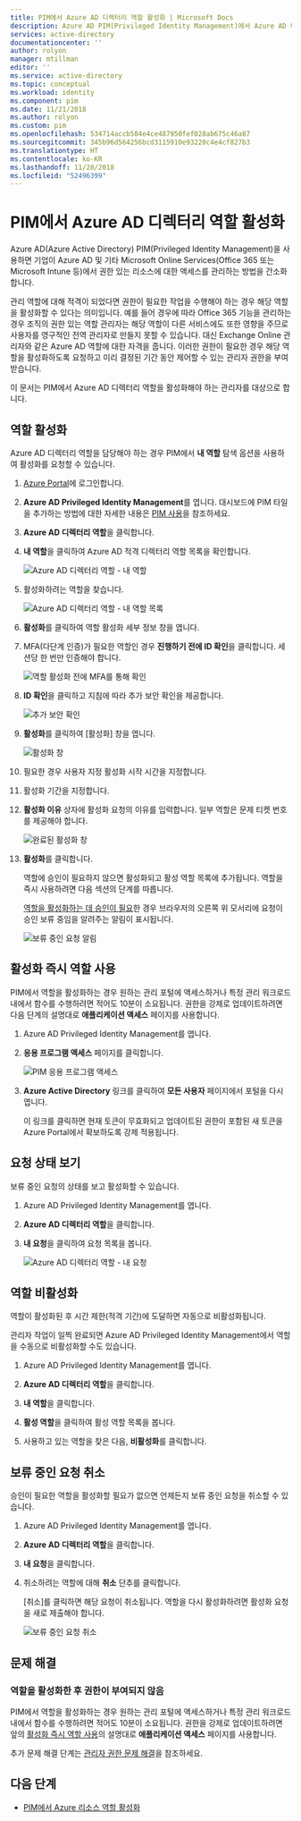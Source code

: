 ```yaml
---
title: PIM에서 Azure AD 디렉터리 역할 활성화 | Microsoft Docs
description: Azure AD PIM(Privileged Identity Management)에서 Azure AD 디렉터리 역할을 활성화하는 방법을 알아봅니다.
services: active-directory
documentationcenter: ''
author: rolyon
manager: mtillman
editor: ''
ms.service: active-directory
ms.topic: conceptual
ms.workload: identity
ms.component: pim
ms.date: 11/21/2018
ms.author: rolyon
ms.custom: pim
ms.openlocfilehash: 534714accb504e4ce487950fef028ab675c46a87
ms.sourcegitcommit: 345b96d564256bcd3115910e93220c4e4cf827b3
ms.translationtype: HT
ms.contentlocale: ko-KR
ms.lasthandoff: 11/28/2018
ms.locfileid: "52496399"
---
```

# <a name="activate-my-azure-ad-directory-roles-in-pim"></a>PIM에서 Azure AD 디렉터리 역할 활성화

Azure AD(Azure Active Directory) PIM(Privileged Identity Management)을 사용하면 기업이 Azure AD 및 기타 Microsoft Online Services(Office 365 또는 Microsoft Intune 등)에서 권한 있는 리소스에 대한 액세스를 관리하는 방법을 간소화합니다.  

관리 역할에 대해 적격이 되었다면 권한이 필요한 작업을 수행해야 하는 경우 해당 역할을 활성화할 수 있다는 의미입니다. 예를 들어 경우에 따라 Office 365 기능을 관리하는 경우 조직의 권한 있는 역할 관리자는 해당 역할이 다른 서비스에도 또한 영향을 주므로 사용자를 영구적인 전역 관리자로 만들지 못할 수 있습니다. 대신 Exchange Online 관리자와 같은 Azure AD 역할에 대한 자격을 줍니다. 이러한 권한이 필요한 경우 해당 역할을 활성화하도록 요청하고 미리 결정된 기간 동안 제어할 수 있는 관리자 권한을 부여받습니다.

이 문서는 PIM에서 Azure AD 디렉터리 역할을 활성화해야 하는 관리자를 대상으로 합니다.

## <a name="activate-a-role"></a>역할 활성화

Azure AD 디렉터리 역할을 담당해야 하는 경우 PIM에서 **내 역할** 탐색 옵션을 사용하여 활성화를 요청할 수 있습니다.

1. [Azure Portal](https://portal.azure.com/)에 로그인합니다.

1. **Azure AD Privileged Identity Management**를 엽니다. 대시보드에 PIM 타일을 추가하는 방법에 대한 자세한 내용은 [PIM 사용](pim-getting-started.md)을 참조하세요.

1. **Azure AD 디렉터리 역할**을 클릭합니다.

1. **내 역할**을 클릭하여 Azure AD 적격 디렉터리 역할 목록을 확인합니다.

    ![Azure AD 디렉터리 역할 - 내 역할](./media/pim-how-to-activate-role/directory-roles-my-roles.png)

1. 활성화하려는 역할을 찾습니다.

    ![Azure AD 디렉터리 역할 - 내 역할 목록](./media/pim-how-to-activate-role/directory-roles-my-roles-activate.png)

1. **활성화**를 클릭하여 역할 활성화 세부 정보 창을 엽니다.

1. MFA(다단계 인증)가 필요한 역할인 경우 **진행하기 전에 ID 확인**을 클릭합니다. 세션당 한 번만 인증해야 합니다.

    ![역할 활성화 전에 MFA를 통해 확인](./media/pim-how-to-activate-role/directory-roles-my-roles-mfa.png)

1. **ID 확인**을 클릭하고 지침에 따라 추가 보안 확인을 제공합니다.

    ![추가 보안 확인](./media/pim-how-to-activate-role/additional-security-verification.png)

1. **활성화**를 클릭하여 [활성화] 창을 엽니다.

    ![활성화 창](./media/pim-how-to-activate-role/directory-roles-activate.png)

1. 필요한 경우 사용자 지정 활성화 시작 시간을 지정합니다.

1. 활성화 기간을 지정합니다.

1. **활성화 이유** 상자에 활성화 요청의 이유를 입력합니다. 일부 역할은 문제 티켓 번호를 제공해야 합니다.

    ![완료된 활성화 창](./media/pim-how-to-activate-role/directory-roles-activation-pane.png)

1. **활성화**를 클릭합니다.

    역할에 승인이 필요하지 않으면 활성화되고 활성 역할 목록에 추가됩니다. 역할을 즉시 사용하려면 다음 섹션의 단계를 따릅니다.

    [역할을 활성화하는 데 승인이 필요](./azure-ad-pim-approval-workflow.md)한 경우 브라우저의 오른쪽 위 모서리에 요청이 승인 보류 중임을 알려주는 알림이 표시됩니다.

    ![보류 중인 요청 알림](./media/pim-how-to-activate-role/directory-roles-activate-notification.png)

## <a name="use-a-role-immediately-after-activation"></a>활성화 즉시 역할 사용

PIM에서 역할을 활성화하는 경우 원하는 관리 포털에 액세스하거나 특정 관리 워크로드 내에서 함수를 수행하려면 적어도 10분이 소요됩니다. 권한을 강제로 업데이트하려면 다음 단계의 설명대로 **애플리케이션 액세스** 페이지를 사용합니다.

1. Azure AD Privileged Identity Management를 엽니다.

1. **응용 프로그램 액세스** 페이지를 클릭합니다.

    ![PIM 응용 프로그램 액세스](./media/pim-how-to-activate-role/pim-application-access.png)

1. **Azure Active Directory** 링크를 클릭하여 **모든 사용자** 페이지에서 포털을 다시 엽니다.

    이 링크를 클릭하면 현재 토큰이 무효화되고 업데이트된 권한이 포함된 새 토큰을 Azure Portal에서 확보하도록 강제 적용됩니다.

## <a name="view-the-status-of-your-requests"></a>요청 상태 보기

보류 중인 요청의 상태를 보고 활성화할 수 있습니다.

1. Azure AD Privileged Identity Management를 엽니다.

1. **Azure AD 디렉터리 역할**을 클릭합니다.

1. **내 요청**을 클릭하여 요청 목록을 봅니다.

    ![Azure AD 디렉터리 역할 - 내 요청](./media/pim-how-to-activate-role/directory-roles-my-requests.png)

## <a name="deactivate-a-role"></a>역할 비활성화

역할이 활성화된 후 시간 제한(적격 기간)에 도달하면 자동으로 비활성화됩니다.

관리자 작업이 일찍 완료되면 Azure AD Privileged Identity Management에서 역할을 수동으로 비활성화할 수도 있습니다.

1. Azure AD Privileged Identity Management를 엽니다.

1. **Azure AD 디렉터리 역할**을 클릭합니다.

1. **내 역할**을 클릭합니다.

1. **활성 역할**을 클릭하여 활성 역할 목록을 봅니다.

1. 사용하고 있는 역할을 찾은 다음, **비활성화**를 클릭합니다.

## <a name="cancel-a-pending-request"></a>보류 중인 요청 취소

승인이 필요한 역할을 활성화할 필요가 없으면 언제든지 보류 중인 요청을 취소할 수 있습니다.

1. Azure AD Privileged Identity Management를 엽니다.

1. **Azure AD 디렉터리 역할**을 클릭합니다.

1. **내 요청**을 클릭합니다.

1. 취소하려는 역할에 대해 **취소** 단추를 클릭합니다.

    [취소]를 클릭하면 해당 요청이 취소됩니다. 역할을 다시 활성화하려면 활성화 요청을 새로 제출해야 합니다.

   ![보류 중인 요청 취소](./media/pim-how-to-activate-role/directory-role-cancel.png)

## <a name="troubleshoot"></a>문제 해결

### <a name="permissions-not-granted-after-activating-a-role"></a>역할을 활성화한 후 권한이 부여되지 않음

PIM에서 역할을 활성화하는 경우 원하는 관리 포털에 액세스하거나 특정 관리 워크로드 내에서 함수를 수행하려면 적어도 10분이 소요됩니다. 권한을 강제로 업데이트하려면 앞의 [활성화 즉시 역할 사용](#use-a-role-immediately-after-activation)의 설명대로 **애플리케이션 액세스** 페이지를 사용합니다.

추가 문제 해결 단계는 [관리자 권한 문제 해결](https://social.technet.microsoft.com/wiki/contents/articles/37568.troubleshooting-elevated-permissions-with-azure-ad-privileged-identity-management.aspx)을 참조하세요.

## <a name="next-steps"></a>다음 단계

- [PIM에서 Azure 리소스 역할 활성화](pim-resource-roles-activate-your-roles.md)
